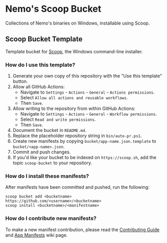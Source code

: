 # Nemo's Scoop Bucket

Collections of Nemo's binaries on Windows, installable using Scoop.

## Scoop Bucket Template

<!-- Uncomment the following line after replacing placeholders -->
<!-- [![Tests](https://github.com/<username>/<bucketname>/actions/workflows/ci.yml/badge.svg)](https://github.com/<username>/<bucketname>/actions/workflows/ci.yml) [![Excavator](https://github.com/<username>/<bucketname>/actions/workflows/excavator.yml/badge.svg)](https://github.com/<username>/<bucketname>/actions/workflows/excavator.yml) -->

Template bucket for [Scoop](https://scoop.sh), the Windows command-line installer.

### How do I use this template?

1. Generate your own copy of this repository with the "Use this template"
   button.
2. Allow all GitHub Actions:
   - Navigate to `Settings` - `Actions` - `General` - `Actions permissions`.
   - Select `Allow all actions and reusable workflows`.
   - Then `Save`.
3. Allow writing to the repository from within GitHub Actions:
   - Navigate to `Settings` - `Actions` - `General` - `Workflow permissions`.
   - Select `Read and write permissions`.
   - Then `Save`.
4. Document the bucket in `README.md`.
5. Replace the placeholder repository string in `bin/auto-pr.ps1`.
6. Create new manifests by copying `bucket/app-name.json.template` to
   `bucket/<app-name>.json`.
7. Commit and push changes.
8. If you'd like your bucket to be indexed on `https://scoop.sh`, add the
   topic `scoop-bucket` to your repository.

### How do I install these manifests?

After manifests have been committed and pushed, run the following:

```pwsh
scoop bucket add <bucketname> https://github.com/<username>/<bucketname>
scoop install <bucketname>/<manifestname>
```

### How do I contribute new manifests?

To make a new manifest contribution, please read the [Contributing
Guide](https://github.com/ScoopInstaller/.github/blob/main/.github/CONTRIBUTING.md)
and [App Manifests](https://github.com/ScoopInstaller/Scoop/wiki/App-Manifests)
wiki page.
